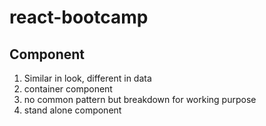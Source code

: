 # react-bootcamp

##  Component
1. Similar in look, different in data
2. container component
3. no common pattern but breakdown for working purpose
4. stand alone component